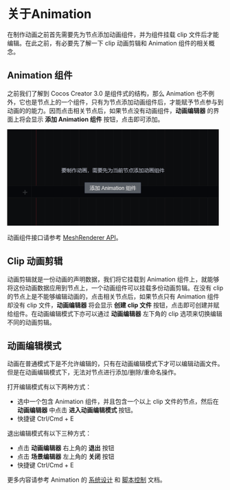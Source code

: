 # 关于Animation

在制作动画之前首先需要先为节点添加动画组件，并为组件挂载 clip 文件后才能编辑。在此之前，有必要先了解一下 clip 动画剪辑和 Animation 组件的相关概念。

## Animation 组件

之前我们了解到 Cocos Creator 3.0 是组件式的结构，那么 Animation 也不例外，它也是节点上的一个组件，只有为节点添加动画组件后，才能赋予节点参与到动画的的能力。因而点击相关节点后，如果节点没有动画组件，**动画编辑器** 的界面上将会显示 **添加 Animation 组件** 按钮，点击即可添加。

![](./animation/add-component.jpg)

动画组件接口请参考 [MeshRenderer API](https://docs.cocos.com/creator3d/api/zh/classes/animation.animation-1.html)。

## Clip 动画剪辑

动画剪辑就是一份动画的声明数据，我们将它挂载到 Animation 组件上，就能够将这份动画数据应用到节点上，一个动画组件可以挂载多份动画剪辑。在没有 clip 的节点上是不能够编辑动画的，点击相关节点后，如果节点只有 Animation 组件却没有 clip 文件，**动画编辑器** 将会显示 **创建 clip 文件** 按钮，点击即可创建并赋给组件。在动画编辑模式下亦可以通过 **动画编辑器** 左下角的 clip 选项来切换编辑不同的动画剪辑。

## 动画编辑模式

动画在普通模式下是不允许编辑的，只有在动画编辑模式下才可以编辑动画文件。但是在动画编辑模式下，无法对节点进行添加/删除/重命名操作。

打开编辑模式有以下两种方式：

- 选中一个包含 Animation 组件，并且包含一个以上 clip 文件的节点，然后在 **动画编辑器** 中点击 **进入动画编辑模式** 按钮。
- 快捷键 Ctrl/Cmd + E

退出编辑模式有以下三种方式：

- 点击 **动画编辑器** 右上角的 **退出** 按钮
- 点击 **场景编辑器** 左上角的 **关闭** 按钮
- 快捷键 Ctrl/Cmd + E

更多内容请参考 Animation 的 [系统设计](./../../engine/animation/index.md) 和 [脚本控制](./../../engine/animation/animation-component.md) 文档。

